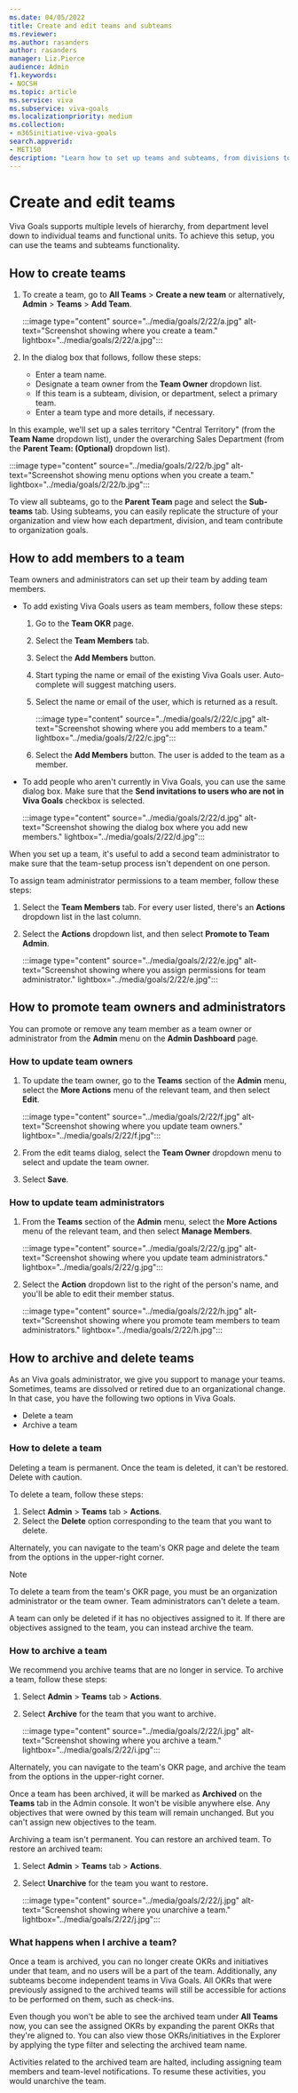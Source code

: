 ```yaml
---
ms.date: 04/05/2022
title: Create and edit teams and subteams
ms.reviewer: 
ms.author: rasanders
author: rasanders
manager: Liz.Pierce
audience: Admin
f1.keywords:
- NOCSH
ms.topic: article
ms.service: viva
ms.subservice: viva-goals
ms.localizationpriority: medium
ms.collection:  
- m365initiative-viva-goals  
search.appverid:
- MET150
description: "Learn how to set up teams and subteams, from divisions to small functional units"
---
```


# Create and edit teams 

Viva Goals supports multiple levels of hierarchy, from department level down to individual teams and functional units. To achieve this setup, you can use the teams and subteams functionality.

## How to create teams 

1. To create a team, go to **All Teams** > **Create a new team** or alternatively, **Admin** > **Teams** > **Add Team**.

    :::image type="content" source="../media/goals/2/22/a.jpg" alt-text="Screenshot showing where you create a team." lightbox="../media/goals/2/22/a.jpg":::
   
2. In the dialog box that follows, follow these steps:

   - Enter a team name.
   - Designate a team owner from the **Team Owner** dropdown list.
   - If this team is a subteam, division, or department, select a primary team.
   - Enter a team type and more details, if necessary.

In this example, we'll set up a sales territory "Central Territory" (from the **Team Name** dropdown list), under the overarching Sales Department (from the **Parent Team: (Optional)** dropdown list).

:::image type="content" source="../media/goals/2/22/b.jpg" alt-text="Screenshot showing menu options when you create a team." lightbox="../media/goals/2/22/b.jpg":::

To view all subteams, go to the **Parent Team** page and select the **Sub-teams** tab. Using subteams, you can easily replicate the structure of your organization and view how each department, division, and team contribute to organization goals.

## How to add members to a team 

Team owners and administrators can set up their team by adding team members.

- To add existing Viva Goals users as team members, follow these steps:

   1. Go to the **Team OKR** page.
   2.  Select the **Team Members** tab.
   3. Select the **Add Members** button.
   4. Start typing the name or email of the existing Viva Goals user. Auto-complete will suggest matching users.
   5. Select the name or email of the user, which is returned as a result.

        :::image type="content" source="../media/goals/2/22/c.jpg" alt-text="Screenshot showing where you add members to a team." lightbox="../media/goals/2/22/c.jpg":::
   
   6. Select the **Add Members** button. The user is added to the team as a member.

- To add people who aren't currently in Viva Goals, you can use the same dialog box. Make sure that the **Send invitations to users who are not in Viva Goals** checkbox is selected.

    :::image type="content" source="../media/goals/2/22/d.jpg" alt-text="Screenshot showing the dialog box where you add new members." lightbox="../media/goals/2/22/d.jpg":::

When you set up a team, it's useful to add a second team administrator to make sure that the team-setup process isn't dependent on one person.

To assign team administrator permissions to a team member, follow these steps:

1. Select the **Team Members** tab. For every user listed, there's an **Actions** dropdown list in the last column.

2. Select the **Actions** dropdown list, and then select **Promote to Team Admin**.

    :::image type="content" source="../media/goals/2/22/e.jpg" alt-text="Screenshot showing where you assign permissions for team administrator." lightbox="../media/goals/2/22/e.jpg":::

## How to promote team owners and administrators

You can promote or remove any team member as a team owner or administrator from the **Admin** menu on the **Admin Dashboard** page.

### How to update team owners

1. To update the team owner, go to the **Teams** section of the **Admin** menu, select the **More Actions** menu of the relevant team, and then select **Edit**.

    :::image type="content" source="../media/goals/2/22/f.jpg" alt-text="Screenshot showing where you update team owners." lightbox="../media/goals/2/22/f.jpg":::

2. From the edit teams dialog, select the **Team Owner** dropdown menu to select and update the team owner.

3. Select **Save**.

### How to update team administrators

1. From the **Teams** section of the **Admin** menu, select the **More Actions** menu of the relevant team, and then select **Manage Members**.

    :::image type="content" source="../media/goals/2/22/g.jpg" alt-text="Screenshot showing where you update team administrators." lightbox="../media/goals/2/22/g.jpg":::

2. Select the **Action** dropdown list to the right of the person's name, and you'll be able to edit their member status.

   :::image type="content" source="../media/goals/2/22/h.jpg" alt-text="Screenshot showing where you promote team members to team administrators." lightbox="../media/goals/2/22/h.jpg":::
 
## How to archive and delete teams

As an Viva goals administrator, we give you support to manage your teams. Sometimes, teams are dissolved or retired due to an organizational change. In that case, you have the following two options in Viva Goals.
- Delete a team
- Archive a team

### How to delete a team

Deleting a team is permanent. Once the team is deleted, it can't be restored. Delete with caution. 

To delete a team, follow these steps:

1. Select **Admin** > **Teams** tab > **Actions**.
2. Select the **Delete** option corresponding to the team that you want to delete.

Alternately, you can navigate to the team's OKR page and delete the team from the options in the upper-right corner.

> [!NOTE]
> To delete a team from the team's OKR page, you must be an organization administrator or the team owner. Team administrators can't delete a team.

A team can only be deleted if it has no objectives assigned to it. If there are objectives assigned to the team, you can instead archive the team.

### How to archive a team 

We recommend you archive teams that are no longer in service. To archive a team, follow these steps:

1. Select **Admin** > **Teams** tab > **Actions**.
2. Select **Archive** for the team that you want to archive.

    :::image type="content" source="../media/goals/2/22/i.jpg" alt-text="Screenshot showing where you archive a team." lightbox="../media/goals/2/22/i.jpg":::
    
Alternately, you can navigate to the team's OKR page, and archive the team from the options in the upper-right corner.

Once a team has been archived, it will be marked as **Archived** on the **Teams** tab in the Admin console. It won't be visible anywhere else. Any objectives that were owned by this team will remain unchanged. But you can't assign new objectives to the team.

Archiving a team isn't permanent. You can restore an archived team. To restore an archived team:

1. Select **Admin** > **Teams** tab > **Actions**.
2. Select **Unarchive** for the team you want to restore.

    :::image type="content" source="../media/goals/2/22/j.jpg" alt-text="Screenshot showing where you unarchive a team." lightbox="../media/goals/2/22/j.jpg":::
    
### What happens when I archive a team?

Once a team is archived, you can no longer create OKRs and initiatives under that team, and no users will be a part of the team. Additionally, any subteams become independent teams in Viva Goals. All OKRs that were previously assigned to the archived teams will still be accessible for actions to be performed on them, such as check-ins.

Even though you won't be able to see the archived team under **All Teams** now, you can see the assigned OKRs by expanding the parent OKRs that they're aligned to. You can also view those OKRs/initiatives in the Explorer by applying the type filter and selecting the archived team name.

Activities related to the archived team are halted, including assigning team members and team-level notifications. To resume these activities, you would unarchive the team. 

